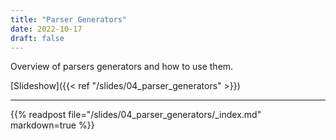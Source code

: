 ```yaml
---
title: "Parser Generators"
date: 2022-10-17
draft: false
---
```


Overview of parsers generators and how to use them.

<!--more-->

[Slideshow]({{< ref "/slides/04_parser_generators" >}})

---

{{% readpost file="/slides/04_parser_generators/_index.md" markdown=true %}}
